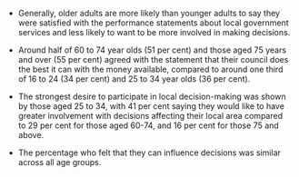* Generally, older adults are more likely than younger adults to say they were satisfied with the performance statements about local government services and less likely to want to be more involved in making decisions. 

* Around half of 60 to 74 year olds (51 per cent) and those aged 75 years and over (55 per cent) agreed with the statement that their council does the best it can with the money available, compared to around one third of 16 to 24 (34 per cent) and 25 to 34 year olds (36 per cent).

* The strongest desire to participate in local decision-making was shown by those aged 25 to 34, with 41 per cent saying they would like to have greater involvement with decisions affecting their local area compared to 29 per cent for those aged 60-74, and 16 per cent for those 75 and above. 

* The percentage who felt that they can influence decisions was similar across all age groups.
